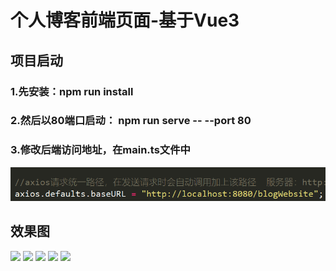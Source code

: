 # 个人博客前端页面-基于Vue3
## 项目启动
### 1.先安装：npm run install
### 2.然后以80端口启动： npm run serve -- --port 80
### 3.修改后端访问地址，在main.ts文件中
![](https://github.com/IABQL/ImageResource/blob/main/blogs%E5%89%8D%E7%AB%AF%E8%AE%BF%E9%97%AE%E5%9C%B0%E5%9D%80.png)

## 效果图
![](https://github.com/IABQL/image/blob/main/%E9%A6%96%E9%A1%B5.png)
![](https://github.com/IABQL/image/blob/main/%E6%90%9C%E7%B4%A2.png)
![](https://github.com/IABQL/image/blob/main/%E5%86%85%E5%AE%B9.png)
![](https://github.com/IABQL/image/blob/main/%E5%90%8E%E5%8F%B0.png)
![](https://github.com/IABQL/image/blob/main/%E5%90%8E%E5%8F%B02.png)
